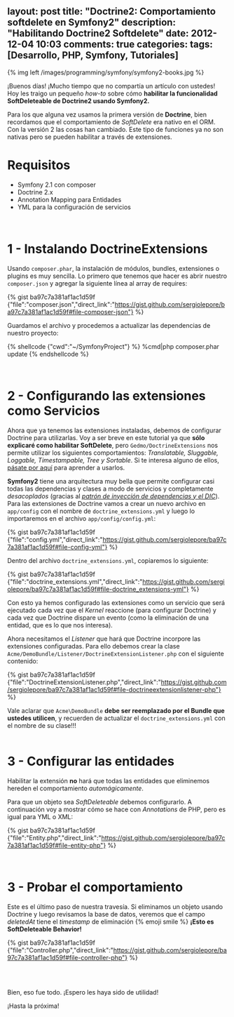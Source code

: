 layout: post
title: "Doctrine2: Comportamiento softdelete en Symfony2"
description: "Habilitando Doctrine2 Softdelete"
date: 2012-12-04 10:03
comments: true
categories: 
tags: [Desarrollo, PHP, Symfony, Tutoriales]
---

{% img left /images/programming/symfony/symfony2-books.jpg %}

¡Buenos días! ¡Mucho tiempo que no compartía un artículo con ustedes! Hoy les traigo un pequeño _how-to_ sobre cómo __habilitar la funcionalidad SoftDeleteable de Doctrine2 usando Symfony2.__

Para los que alguna vez usamos la primera versión de __Doctrine__, bien recordamos que el comportamiento de _SoftDelete_ era nativo en el ORM. Con la versión 2 las cosas han cambiado. Este tipo de funciones ya no son nativas pero se pueden habilitar a través de extensiones.<br>
<!-- more -->

# Requisitos

* Symfony 2.1 con composer
* Doctrine 2.x
* Annotation Mapping para Entidades
* YML para la configuración de servicios

<br>

# 1 - Instalando DoctrineExtensions

Usando `composer.phar`, la instalación de módulos, bundles, extensiones o plugins es muy sencilla. Lo primero que tenemos que hacer es abrir nuestro `composer.json` y agregar la siguiente línea al array de requires:

{% gist ba97c7a381af1ac1d59f {"file":"composer.json","direct_link":"https://gist.github.com/sergiolepore/ba97c7a381af1ac1d59f#file-composer-json"} %}

Guardamos el archivo y procedemos a actualizar las dependencias de nuestro proyecto:

{% shellcode {"cwd":"~/SymfonyProject"} %}
%cmd|php composer.phar update
{% endshellcode %}

<br>

# 2 - Configurando las extensiones como Servicios

Ahora que ya tenemos las extensiones instaladas, debemos de configurar Doctrine para utilizarlas. Voy a ser breve en este tutorial ya que __sólo explicaré como habilitar SoftDelete__, pero `Gedmo/DoctrineExtensions` nos permite utilizar los siguientes comportamientos: _Translatable, Sluggable, Loggable, Timestampable, Tree y Sortable_. Si te interesa alguno de ellos, [pásate por aquí](https://github.com/l3pp4rd/DoctrineExtensions/blob/master/doc/symfony2.md) para aprender a usarlos.

__Symfony2__ tiene una arquitectura muy bella que permite configurar casi todas las dependencias y clases a modo de servicios y completamente _desacoplados_ (gracias al [_patrón de inyección de dependencias y el DIC_](http://symfony.com/doc/current/book/service_container.html)). Para las extensiones de Doctrine vamos a crear un nuevo archivo en `app/config` con el nombre de `doctrine_extensions.yml` y luego lo importaremos en el archivo `app/config/config.yml`:

{% gist ba97c7a381af1ac1d59f {"file":"config.yml","direct_link":"https://gist.github.com/sergiolepore/ba97c7a381af1ac1d59f#file-config-yml"} %}

Dentro del archivo `doctrine_extensions.yml`, copiaremos lo siguiente:

{% gist ba97c7a381af1ac1d59f {"file":"doctrine_extensions.yml","direct_link":"https://gist.github.com/sergiolepore/ba97c7a381af1ac1d59f#file-doctrine_extensions-yml"} %}

Con esto ya hemos configurado las extensiones como un servicio que será ejecutado cada vez que el _Kernel_ reaccione (para configurar Doctrine) y cada vez que Doctrine dispare un evento (como la eliminación de una entidad, que es lo que nos interesa).

Ahora necesitamos el _Listener_ que hará que Doctrine incorpore las extensiones configuradas. Para ello debemos crear la clase `Acme/DemoBundle/Listener/DoctrineExtensionListener.php` con el siguiente contenido:

{% gist ba97c7a381af1ac1d59f {"file":"DoctrineExtensionListener.php","direct_link":"https://gist.github.com/sergiolepore/ba97c7a381af1ac1d59f#file-doctrineextensionlistener-php"} %}

Vale aclarar que `Acme\DemoBundle` __debe ser reemplazado por el Bundle que ustedes utilicen__, y recuerden de actualizar el `doctrine_extensions.yml` con el nombre de su clase!!! <br><br>

# 3 - Configurar las entidades

Habilitar la extensión __no__ hará que todas las entidades que eliminemos hereden el comportamiento _automágicamente_.

Para que un objeto sea _SoftDeleteable_ debemos configurarlo. A continuación voy a mostrar cómo se hace con _Annotations_ de PHP, pero es igual para YML o XML:

{% gist ba97c7a381af1ac1d59f {"file":"Entity.php","direct_link":"https://gist.github.com/sergiolepore/ba97c7a381af1ac1d59f#file-entity-php"} %}

<br>

# 3 - Probar el comportamiento

Este es el último paso de nuestra travesía. Si eliminamos un objeto usando Doctrine y luego revisamos la base de datos, veremos que el campo _deletedAt_ tiene el _timestamp_ de eliminación {% emoji smile %} __¡Esto es SoftDeleteable Behavior!__

{% gist ba97c7a381af1ac1d59f {"file":"Controller.php","direct_link":"https://gist.github.com/sergiolepore/ba97c7a381af1ac1d59f#file-controller-php"} %}

<br><br>

Bien, eso fue todo. ¡Espero les haya sido de utilidad!

¡Hasta la próxima!